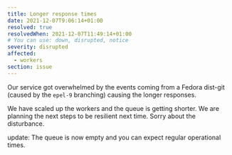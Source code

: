 ```yaml
---
title: Longer response times
date: 2021-12-07T9:06:14+01:00
resolved: true
resolvedWhen: 2021-12-07T11:49:14+01:00
# You can use: down, disrupted, notice
severity: disrupted
affected:
  - workers
section: issue
---
```


Our service got overwhelmed by the events coming from a Fedora dist-git (caused by the `epel-9` branching) causing the longer responses.

We have scaled up the workers and the queue is getting shorter.
We are planning the next steps to be resilient next time. Sorry about the disturbance.

update: The queue is now empty and you can expect regular operational times.
